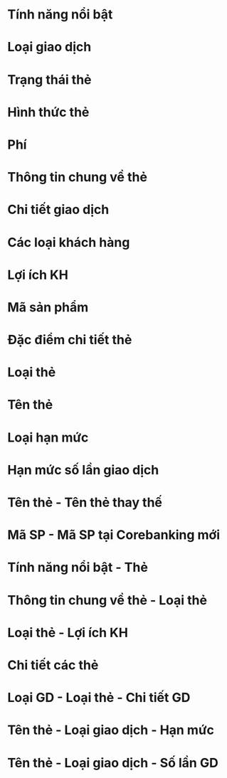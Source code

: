 # Tính năng nổi bật



# Loại giao dịch



# Trạng thái thẻ



# Hình thức thẻ



# Phí



# Thông tin chung về thẻ



# Chi tiết giao dịch



# Các loại khách hàng



# Lợi ích KH



# Mã sản phẩm



# Đặc điểm chi tiết thẻ



# Loại thẻ



# Tên thẻ



# Loại hạn mức



# Hạn mức số lần giao dịch



# Tên thẻ - Tên thẻ thay thế



# Mã SP - Mã SP tại Corebanking mới



# Tính năng nổi bật - Thẻ



# Thông tin chung về thẻ - Loại thẻ



# Loại thẻ - Lợi ích KH



# Chi tiết các thẻ



# Loại GD - Loại thẻ - Chi tiết GD



# Tên thẻ - Loại giao dịch - Hạn mức



# Tên thẻ - Loại giao dịch - Số lần GD



